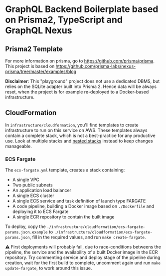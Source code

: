 # GraphQL Backend Boilerplate based on Prisma2, TypeScript and GraphQL Nexus

## Prisma2 Template

For more information on prisma, go to https://github.com/prisma/prisma. This project is based on https://github.com/prisma-labs/nexus-prisma/tree/master/examples/blog

**Disclaimer**: This "playground" project does not use a dedicated DBMS, but relies on the SQLite adapter built into Prisma 2. Hence data will be always reset, when the project is for example re-deployed to a Docker-based infrastructure.

## CloudFormation

In `infrastructure/cloudformation`, you'll find templates to create infrastructure to run on this service on AWS. These templates always contain a complete stack, which is not a best-practice for any productive use. Look at multiple stacks and [nested stacks](https://docs.aws.amazon.com/AWSCloudFormation/latest/UserGuide/using-cfn-nested-stacks.html) instead to keep changes manageable.

### ECS Fargate

The `ecs-fargate.yml` template, creates a stack containing:
- A single VPC
- Two public subnets
- An application load balancer
- A single ECS cluster
- A single ECS service and task definition of launch type FARGATE
- A code pipeline, building a Docker image based on `./Dockerfile` and deploying it to ECS Fargate
- A single ECR repository to contain the built image

To deploy, copy the `./infrastructure/cloudformation/ecs-fargate-params.json.example` to `./infrastructure/cloudformation/ecs-fargate-params.json`, fill in the required values, and run `make create-fargate`. 

⚠️ First deployments will probably fail, due to race-conditions betweens the pipeline, the service and the availability of a built Docker image in the ECR repository. Try commenting service and deploy stage of the pipeline during creation, wait for the first build to complete, uncomment again und run `make update-fargate`, to work around this issue.

